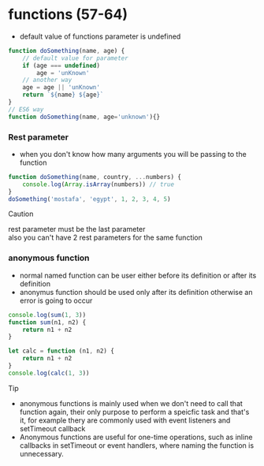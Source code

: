 # functions (57-64)
- default value of functions parameter is undefined
```js
function doSomething(name, age) {
    // default value for parameter
    if (age === undefined)
        age = 'unKnown'
    // another way
    age = age || 'unKnown'
    return `${name} ${age}`
}
// ES6 way
function doSomething(name, age='unknown'){}
```

### Rest parameter
- when you don't know how many arguments you will be passing to the function

```js
function doSomething(name, country, ...numbers) {
    console.log(Array.isArray(numbers)) // true
}
doSomething('mostafa', 'egypt', 1, 2, 3, 4, 5)
```
> [!caution]
> rest parameter must be the last parameter\
> also you can't have 2 rest parameters for the same function

### anonymous function
- normal named function can be user either before its definition or after its definition
- anonymus function should be used only after its definition otherwise an error is going to occur
```js
console.log(sum(1, 3))
function sum(n1, n2) {
    return n1 + n2
}

let calc = function (n1, n2) {
    return n1 + n2
}
console.log(calc(1, 3))
```
> [!TIP]
> - anonymous functions is mainly used when we don't need to call that function again, their only purpose to perform a speicfic task and that's it, for example thery are commonly used with event listeners and setTimeout callback 
> - Anonymous functions are useful for one-time operations, such as inline callbacks in setTimeout or event handlers, where naming the function is unnecessary.
